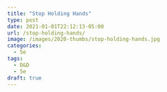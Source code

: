 ```yaml
---
title: "Stop Holding Hands"
type: post
date: 2021-01-01T22:12:13-05:00
url: /stop-holding-hands/
image: /images/2020-thumbs/stop-holding-hands.jpg
categories:
  - 5e
tags:
  - D&D
  - 5e
draft: true
---
```

<!--more-->